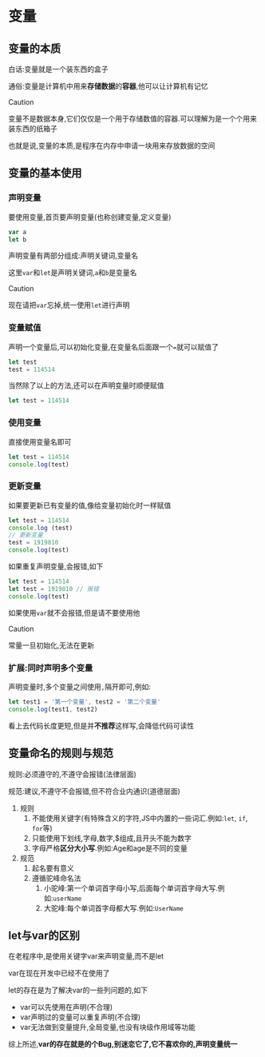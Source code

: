 # 变量

## 变量的本质

白话:变量就是一个装东西的盒子

通俗:变量是计算机中用来**存储数据**的**容器**,他可以让计算机有记忆

> [!caution]
>
> 变量不是数据本身,它们仅仅是一个用于存储数值的容器.可以理解为是一个个用来装东西的纸箱子

也就是说,变量的本质,是程序在内存中申请一块用来存放数据的空间

## 变量的基本使用

### 声明变量

要使用变量,首页要声明变量(也称创建变量,定义变量)

```js
var a
let b
```

声明变量有两部分组成:声明关键词,变量名

这里`var`和`let`是声明关键词,`a`和`b`是变量名

> [!caution]
>
> 现在请把`var`忘掉,统一使用`let`进行声明

### 变量赋值

声明一个变量后,可以初始化变量,在变量名后面跟一个`=`就可以赋值了

```js
let test
test = 114514
```

当然除了以上的方法,还可以在声明变量时顺便赋值

```js
let test = 114514
```

### 使用变量

直接使用变量名即可

```js
let test = 114514
console.log(test)
```

### 更新变量

如果要更新已有变量的值,像给变量初始化时一样赋值

```js
let test = 114514
console.log (test)
// 更新变量
test = 1919810
console.log(test)
```

如果重复声明变量,会报错,如下

```js
let test = 114514
let test = 1919810 // 报错
console.log(test)
```

如果使用`var`就不会报错,但是请不要使用他

> [!caution]
>
> 常量一旦初始化,无法在更新

### 扩展:同时声明多个变量

声明变量时,多个变量之间使用`,`隔开即可,例如:

```js
let test1 = '第一个变量', test2 = '第二个变量'
console.log(test1, test2)
```

看上去代码长度更短,但是并**不推荐**这样写,会降低代码可读性

## 变量命名的规则与规范

规则:必须遵守的,不遵守会报错(法律层面)

规范:建议,不遵守不会报错,但不符合业内通识(道德层面)

1. 规则
   1. 不能使用关键字(有特殊含义的字符,JS中内置的一些词汇.例如:`let`, `if`, `for`等)
   2. 只能使用下划线,字母,数字,$组成,且开头不能为数字
   3. 字母严格**区分大小写**.例如:Age和age是不同的变量
2. 规范
   1. 起名要有意义
   2. 遵循驼峰命名法
      1. 小驼峰:第一个单词首字母小写,后面每个单词首字母大写.例如:`userName`
      2. 大驼峰:每个单词首字母都大写.例如:`UserName`

## let与var的区别

在老程序中,是使用关键字var来声明变量,而不是let

var在现在开发中已经不在使用了

let的存在是为了解决var的一些列问题的,如下

* var可以先使用在声明(不合理)
* var声明过的变量可以重复声明(不合理)
* var无法做到变量提升,全局变量,也没有块级作用域等功能

综上所述,**var的存在就是的个Bug,别迷恋它了,它不喜欢你的,声明变量统一**
